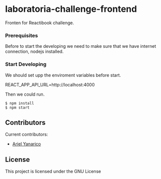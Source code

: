 # laboratoria-challenge-frontend

Fronten for Reactibook challenge.

### Prerequisites

Before to start the developing we need to make sure that we have internet connection, nodejs installed.

### Start Developing

We should set upp the enviroment variables before start.

REACT_APP_API_URL=http://localhost:4000

Then we could run.

```
$ npm install
$ npm start
```

## Contributors

Current contributors:

 * [Ariel Yanarico](https://github.com/ArielYanarico)

## License

This project is licensed under the GNU License
